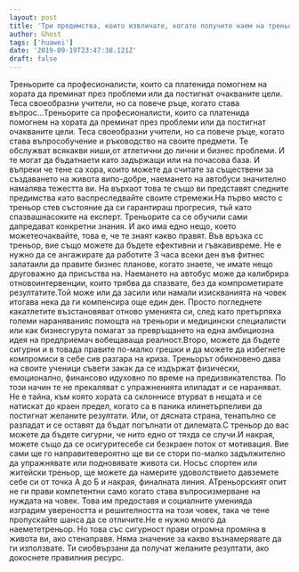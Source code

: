 ```yaml
---
layout: post
title: 'Три предимства, които извличате, когато получите наем на треньор'
author: Ghost
tags: ['huawei']
date: '2019-09-19T23:47:38.121Z'
draft: false
---
```


Треньорите са професионалисти, които са платенида помогнем на хората да преминат през проблеми или да постигнат очакваните цели. Теса своеобразни учители, но са повече ръце, когато става въпрос...Треньорите са професионалисти, които са платенида помогнем на хората да преминат през проблеми или да постигнат очакваните цели. Теса своеобразни учители, но са повече ръце, когато става въпрособучение и ръководство на своите предмети. Те обслужват всякакви ниши,от атлетични до лични и бизнес проблеми. И те могат да бъдатнаети като задържащи или на почасова база. И въпреки че тене са хора, които можете да считате за съществени за създаването на живота випо-добре, наемането на автобуси значително намалява тежестта ви. На върхаот това те също ви представят следните предимства като васпреследвайте своите стремежи.На първо място с треньор стев състояние да си гарантираш прогресия, тъй като спазвашнасоките на експерт. Треньорите са се обучили сами дапредават конкретни знания. И ако има едно нещо, което можетеочаквайте, това е, че те знаят какво правят. Във връзка сс треньор, вие също можете да бъдете ефективни и гъвкавивреме. Не е нужно да се ангажирате да работите 3 часа всеки ден във фитнес залатаили да правите бизнес планове, когато знаете, че имате нещо друговажно да присъства на. Наемането на автобус може да калибрира отновоинтервенции, които трябва да спазвате, без да компрометирате резултатите.Той може или да засили или намали изискванията на човек итогава нека да ги компенсира още един ден. Просто погледнете какатлетите възстановяват отново уменията си, след като претърпяха големи нараняванияс помощта на треньори и медицински специалисти или как бизнесгурута помагат за превръщането на една амбициозна идея на предприемач вобещаваща реалност.Второ, можете да бъдете сигурни и в товада правите по-малко грешки и да можете да избегнете компромиси в себе сив разгара на криза. Треньорът обикновено дава на своите ученици съвети закак да се издържат физически, емоционално, финансово идуховно по време на предизвикателства. По този начин те не прекаляват с упражненията илипадат и се нараняват. Не е тайна, към която хората са склоннисе втурват в нещата и се натискат до краен предел, когато са в паника илинетърпеливи да постигнат желаните резултати. Или, от дясната страна, тенапълно се разпадат и се оставят да бъдат погълнати от дилемата.С треньор до вас можете да бъдете сигурни, че нито едно от тяхда се случи.И накрая, можете също да се осигуритесебе си безкраен поток от мотивация. Вие сами ще го направитевероятно ще ви се стори по-малко задължително да упражнявате или подновявате живота си. Носъс спортен или житейски треньор, ще можете да намерите удоволствието давземете себе си от точка А до Б и накрая, финалната линия. АТреньорският опит не ги прави компетентни само когато става въпросизмерване на нуждата на човек. Това им предоставя и социалните уменияда изградим увереността и решителността на този човек, така че тене пропускайте шанса да се отличите.Не е нужно много да наемететреньор. Но това със сигурност прави огромна промяна в живота ви, ако стенаправя. Няма значение за какво възнамерявате да ги използвате. Ти сиобвързани да получат желаните резултати, ако докоснете правилния ресурс.
